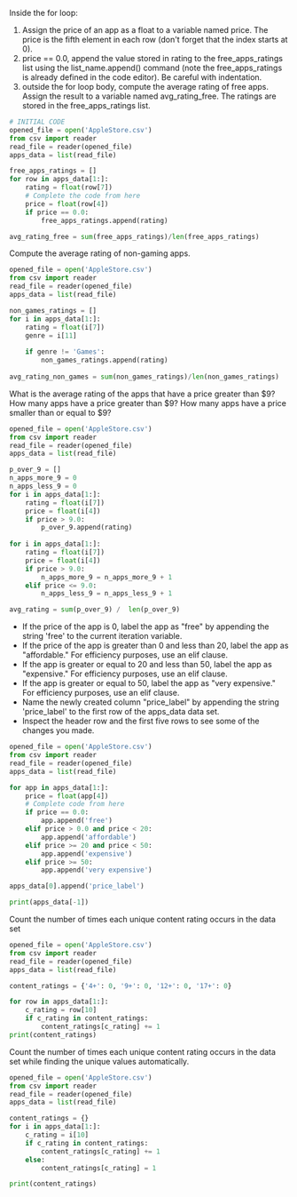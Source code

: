 Inside the for loop:
1. Assign the price of an app as a float to a variable named price. The price is the fifth element in each row (don't forget that the index starts at 0).
2. price == 0.0, append the value stored in rating to the free_apps_ratings list using the list_name.append() command (note the free_apps_ratings is already defined in the code editor). Be careful with indentation.
3. outside the for loop body, compute the average rating of free apps. Assign the result to a variable named avg_rating_free. The ratings are stored in the free_apps_ratings list.

```python
# INITIAL CODE
opened_file = open('AppleStore.csv')
from csv import reader
read_file = reader(opened_file)
apps_data = list(read_file)

free_apps_ratings = []
for row in apps_data[1:]:
    rating = float(row[7])
    # Complete the code from here
    price = float(row[4])
    if price == 0.0:
        free_apps_ratings.append(rating)

avg_rating_free = sum(free_apps_ratings)/len(free_apps_ratings)
```

Compute the average rating of non-gaming apps.

```python
opened_file = open('AppleStore.csv')
from csv import reader
read_file = reader(opened_file)
apps_data = list(read_file)

non_games_ratings = []
for i in apps_data[1:]:
    rating = float(i[7])
    genre = i[11]
    
    if genre != 'Games':
        non_games_ratings.append(rating)
        
avg_rating_non_games = sum(non_games_ratings)/len(non_games_ratings)
```

What is the average rating of the apps that have a price greater than $9?
How many apps have a price greater than $9?
How many apps have a price smaller than or equal to $9?

```python
opened_file = open('AppleStore.csv')
from csv import reader
read_file = reader(opened_file)
apps_data = list(read_file)

p_over_9 = []
n_apps_more_9 = 0
n_apps_less_9 = 0
for i in apps_data[1:]:
    rating = float(i[7])
    price = float(i[4])
    if price > 9.0:
        p_over_9.append(rating)
        
for i in apps_data[1:]:
    rating = float(i[7])
    price = float(i[4])
    if price > 9.0:
        n_apps_more_9 = n_apps_more_9 + 1
    elif price <= 9.0:
        n_apps_less_9 = n_apps_less_9 + 1

avg_rating = sum(p_over_9) /  len(p_over_9)
```

* If the price of the app is 0, label the app as "free" by appending the string 'free' to the current iteration variable.
* If the price of the app is greater than 0 and less than 20, label the app as "affordable." For efficiency purposes, use an elif clause.
* If the app is greater or equal to 20 and less than 50, label the app as "expensive." For efficiency purposes, use an elif clause.
* If the app is greater or equal to 50, label the app as "very expensive." For efficiency purposes, use an elif clause.
* Name the newly created column "price_label" by appending the string 'price_label' to the first row of the apps_data data set.
* Inspect the header row and the first five rows to see some of the changes you made.

``` python
opened_file = open('AppleStore.csv')
from csv import reader
read_file = reader(opened_file)
apps_data = list(read_file)

for app in apps_data[1:]:
    price = float(app[4])
    # Complete code from here
    if price == 0.0:
        app.append('free')
    elif price > 0.0 and price < 20:
        app.append('affordable')
    elif price >= 20 and price < 50:
        app.append('expensive')
    elif price >= 50:
        app.append('very expensive')

apps_data[0].append('price_label')

print(apps_data[-1])
```
Count the number of times each unique content rating occurs in the data set
```python
opened_file = open('AppleStore.csv')
from csv import reader
read_file = reader(opened_file)
apps_data = list(read_file)

content_ratings = {'4+': 0, '9+': 0, '12+': 0, '17+': 0}

for row in apps_data[1:]:
    c_rating = row[10]
    if c_rating in content_ratings:
        content_ratings[c_rating] += 1
print(content_ratings)
```

Count the number of times each unique content rating occurs in the data set while finding the unique values automatically.

```python
opened_file = open('AppleStore.csv')
from csv import reader
read_file = reader(opened_file)
apps_data = list(read_file)

content_ratings = {}
for i in apps_data[1:]:
    c_rating = i[10]
    if c_rating in content_ratings:
        content_ratings[c_rating] += 1
    else:
        content_ratings[c_rating] = 1

print(content_ratings)
```
